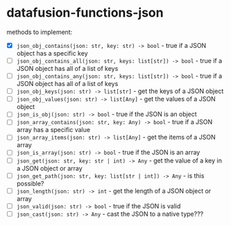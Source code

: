 # datafusion-functions-json

methods to implement:

* [x] `json_obj_contains(json: str, key: str) -> bool` - true if a JSON object has a specific key
* [ ] `json_obj_contains_all(json: str, keys: list[str]) -> bool` - true if a JSON object has all of a list of keys
* [ ] `json_obj_contains_any(json: str, keys: list[str]) -> bool` - true if a JSON object has all of a list of keys
* [ ] `json_obj_keys(json: str) -> list[str]` - get the keys of a JSON object
* [ ] `json_obj_values(json: str) -> list[Any]` - get the values of a JSON object
* [ ] `json_is_obj(json: str) -> bool` - true if the JSON is an object
* [ ] `json_array_contains(json: str, key: Any) -> bool` - true if a JSON array has a specific value
* [ ] `json_array_items(json: str) -> list[Any]` - get the items of a JSON array
* [ ] `json_is_array(json: str) -> bool` - true if the JSON is an array
* [ ] `json_get(json: str, key: str | int) -> Any` - get the value of a key in a JSON object or array
* [ ] `json_get_path(json: str, key: list[str | int]) -> Any` - is this possible?
* [ ] `json_length(json: str) -> int` - get the length of a JSON object or array
* [ ] `json_valid(json: str) -> bool` - true if the JSON is valid
* [ ] `json_cast(json: str) -> Any` - cast the JSON to a native type???
